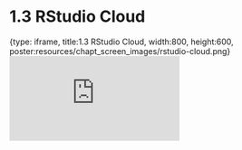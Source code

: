# 1.3 RStudio Cloud
 
{type: iframe, title:1.3 RStudio Cloud, width:800, height:600, poster:resources/chapt_screen_images/rstudio-cloud.png}
![](https://mccoy-lab.github.io/hgv_modules/no_toc/rstudio-cloud.html)
 

 

